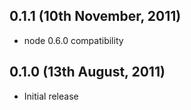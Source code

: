 ## 0.1.1 (10th November, 2011)

  * node 0.6.0 compatibility

## 0.1.0 (13th August, 2011)

  * Initial release
